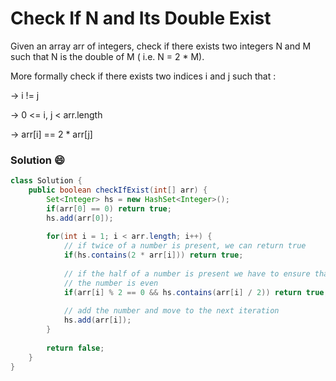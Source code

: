 # Check If N and Its Double Exist
Given an array arr of integers, check if there exists two integers N and M such that N is the double of M ( i.e. N = 2 * M).

More formally check if there exists two indices i and j such that :

-> i != j

-> 0 <= i, j < arr.length

-> arr[i] == 2 * arr[j]

### Solution :smile:
```java
class Solution {
    public boolean checkIfExist(int[] arr) {
        Set<Integer> hs = new HashSet<Integer>();    
        if(arr[0] == 0) return true;
        hs.add(arr[0]);  
        
        for(int i = 1; i < arr.length; i++) {  
            // if twice of a number is present, we can return true  
            if(hs.contains(2 * arr[i])) return true;  
  
            // if the half of a number is present we have to ensure that  
            // the number is even  
            if(arr[i] % 2 == 0 && hs.contains(arr[i] / 2)) return true;  
  
            // add the number and move to the next iteration  
            hs.add(arr[i]);  
        }  
  
        return false; 
    }
}
```
